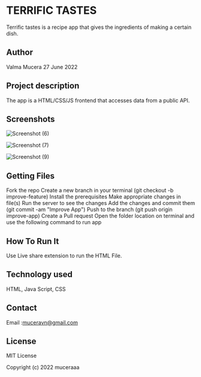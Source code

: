 # TERRIFIC TASTES
Terrific tastes is a recipe app that gives the ingredients of making a certain dish.

## Author
Valma Mucera 27 June 2022

## Project description
The app is a HTML/CSS/JS frontend that accesses data from a public API.

## Screenshots
![Screenshot (6)](https://user-images.githubusercontent.com/102764302/175933799-be3caa19-6c2b-46db-9d13-93992714ce37.png)

![Screenshot (7)](https://user-images.githubusercontent.com/102764302/175933663-244e4b58-5f03-4be1-8614-1ceae1b04e24.png)

![Screenshot (9)](https://user-images.githubusercontent.com/102764302/175933903-2e26c49a-6f16-4b42-84e3-abf7821033cd.png)

## Getting Files
Fork the repo
Create a new branch in your terminal (git checkout -b improve-feature)
Install the prerequisites
Make appropriate changes in file(s)
Run the server to see the changes
Add the changes and commit them (git commit -am "Improve App")
Push to the branch (git push origin improve-app)
Create a Pull request
Open the folder location on terminal and use the following command to run app

## How To Run It
Use Live share extension to run the HTML File.

## Technology used
HTML,
Java Script,
CSS

## Contact
Email :muceravn@gmail.com

## License
MIT License

Copyright (c) 2022 muceraaa
